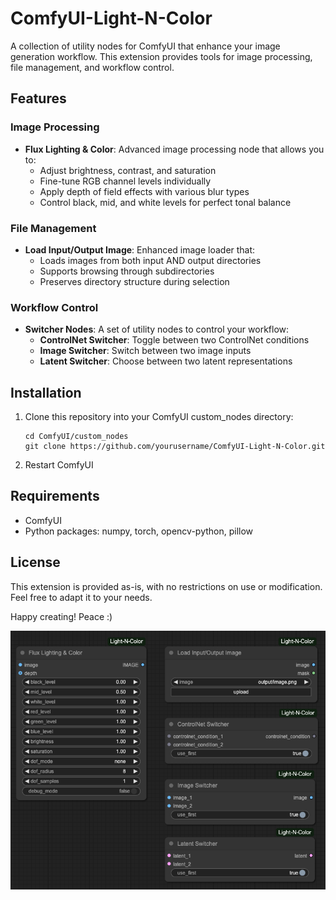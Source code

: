 <h1>ComfyUI-Light-N-Color</h1>

<p>A collection of utility nodes for ComfyUI that enhance your image generation workflow. This extension provides tools for image processing, file management, and workflow control.</p>

<h2>Features</h2>

<h3>Image Processing</h3>
<ul>
  <li><strong>Flux Lighting & Color</strong>: Advanced image processing node that allows you to:
    <ul>
      <li>Adjust brightness, contrast, and saturation</li>
      <li>Fine-tune RGB channel levels individually</li>
      <li>Apply depth of field effects with various blur types</li>
      <li>Control black, mid, and white levels for perfect tonal balance</li>
    </ul>
  </li>
</ul>

<h3>File Management</h3>
<ul>
  <li><strong>Load Input/Output Image</strong>: Enhanced image loader that:
    <ul>
      <li>Loads images from both input AND output directories</li>
      <li>Supports browsing through subdirectories</li>
      <li>Preserves directory structure during selection</li>
    </ul>
  </li>
</ul>

<h3>Workflow Control</h3>
<ul>
  <li><strong>Switcher Nodes</strong>: A set of utility nodes to control your workflow:
    <ul>
      <li><strong>ControlNet Switcher</strong>: Toggle between two ControlNet conditions</li>
      <li><strong>Image Switcher</strong>: Switch between two image inputs</li>
      <li><strong>Latent Switcher</strong>: Choose between two latent representations</li>
    </ul>
  </li>
</ul>

<h2>Installation</h2>

<ol>
  <li>
    <p>Clone this repository into your ComfyUI custom_nodes directory:</p>
    <pre><code>cd ComfyUI/custom_nodes
git clone https://github.com/yourusername/ComfyUI-Light-N-Color.git</code></pre>
  </li>
  <li><p>Restart ComfyUI</p></li>
</ol>

<h2>Requirements</h2>

<ul>
  <li>ComfyUI</li>
  <li>Python packages: numpy, torch, opencv-python, pillow</li>
</ul>

<h2>License</h2>

<p>This extension is provided as-is, with no restrictions on use or modification. Feel free to adapt it to your needs.</p>

<p>Happy creating! Peace :)</p>

<p><img src="./img/nodes_include.png" alt="Included Nodes"></p>
